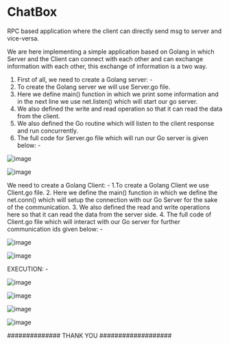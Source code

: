 # ChatBox
RPC based application where the client can directly send msg to server and vice-versa.



We are here implementing a simple application based on Golang in which Server and the Client can connect with each other and can exchange information with each other, this exchange of information is a two way.

1. First of all, we need to create a Golang server: - 
2. To create the Golang server we will use Server.go file. 
3. Here we define main() function in which we print some information and in the next line we use net.listen() which will start our go server. 
4. We also defined the write and read operation so that it can read the data from the client. 
5. We also defined the Go routine which will listen to the client response and run concurrently. 
6. The full code for Server.go file which will run our Go server is given below: -

![image](https://user-images.githubusercontent.com/72275403/110161966-144d7b80-7e14-11eb-83a8-0696b4a9c7e2.png)

![image](https://user-images.githubusercontent.com/72275403/110162008-229b9780-7e14-11eb-924e-c9b3a336ed40.png)


We need to create a Golang Client: -
1.To create a Golang Client we use Client.go file.
2. Here we define the main() function in which we define the net.conn() which will setup the connection with our Go Server for the sake of the communication.
3. We also defined the read and write operations here so that it can read the data from the server side.
4. The full code of Client.go file which will interact with our Go server for further communication ids given below: -

![image](https://user-images.githubusercontent.com/72275403/110162111-4959ce00-7e14-11eb-9701-672d644be342.png)

![image](https://user-images.githubusercontent.com/72275403/110162131-524a9f80-7e14-11eb-9f0a-e1c5812f4052.png)


EXECUTION: -

![image](https://user-images.githubusercontent.com/72275403/110162232-773f1280-7e14-11eb-8d34-6a0201514ca8.png)


![image](https://user-images.githubusercontent.com/72275403/110162263-81611100-7e14-11eb-892b-5b9e3e3f541a.png)


![image](https://user-images.githubusercontent.com/72275403/110162278-87ef8880-7e14-11eb-866f-d06fbe68467c.png)


![image](https://user-images.githubusercontent.com/72275403/110162327-976ed180-7e14-11eb-9e43-2816b93fc6ba.png)


############## THANK YOU ###################

